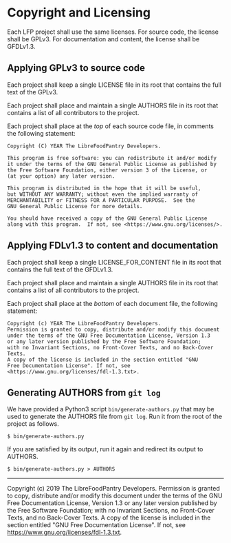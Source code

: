 Copyright and Licensing
=======================

Each LFP project shall use the same licenses.
For source code, the license shall be GPLv3.
For documentation and content, the license shall be GFDLv1.3.


Applying GPLv3 to source code
-----------------------------

Each project shall keep a single LICENSE file in its root
that contains the full text of the GPLv3.

Each project shall place and maintain a single AUTHORS file in its root
that contains a list of all contributors to the project.

Each project shall place at the *top* of each source code file,
in comments the following statement:

    Copyright (C) YEAR The LibreFoodPantry Developers.

    This program is free software: you can redistribute it and/or modify
    it under the terms of the GNU General Public License as published by
    the Free Software Foundation, either version 3 of the License, or
    (at your option) any later version.

    This program is distributed in the hope that it will be useful,
    but WITHOUT ANY WARRANTY; without even the implied warranty of
    MERCHANTABILITY or FITNESS FOR A PARTICULAR PURPOSE.  See the
    GNU General Public License for more details.

    You should have received a copy of the GNU General Public License
    along with this program.  If not, see <https://www.gnu.org/licenses/>.


Applying FDLv1.3 to content and documentation
---------------------------------------------

Each project shall keep a single LICENSE_FOR_CONTENT file in its root
that contains the full text of the GFDLv1.3.

Each project shall place and maintain a single AUTHORS file in its root
that contains a list of all contributors to the project.

Each project shall place at the *bottom* of each document file,
the following statement:

    Copyright (c) YEAR The LibreFoodPantry Developers.
    Permission is granted to copy, distribute and/or modify this document
    under the terms of the GNU Free Documentation License, Version 1.3
    or any later version published by the Free Software Foundation;
    with no Invariant Sections, no Front-Cover Texts, and no Back-Cover Texts.
    A copy of the license is included in the section entitled "GNU
    Free Documentation License". If not, see
    <https://www.gnu.org/licenses/fdl-1.3.txt>.


Generating AUTHORS from `git log`
---------------------------------

We have provided a Python3 script `bin/generate-authors.py` that may be used
to generate the AUTHORS file from `git log`. Run it from the root of the
project as follows.

    $ bin/generate-authors.py

If you are satisfied by its output, run it again and redirect its output
to AUTHORS.

    $ bin/generate-authors.py > AUTHORS


---
Copyright (c) 2019 The LibreFoodPantry Developers.
Permission is granted to copy, distribute and/or modify this document
under the terms of the GNU Free Documentation License, Version 1.3
or any later version published by the Free Software Foundation;
with no Invariant Sections, no Front-Cover Texts, and no Back-Cover Texts.
A copy of the license is included in the section entitled "GNU
Free Documentation License". If not, see
<https://www.gnu.org/licenses/fdl-1.3.txt>.
